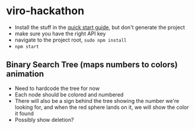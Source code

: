 # viro-hackathon
- Install the stuff in the [quick start guide](http://docs.viromedia.com/docs/quick-start), but don't generate the project
- make sure you have the right API key
- navigate to the project root, `sudo npm install`
- `npm start`
## Binary Search Tree (maps numbers to colors) animation
- Need to hardcode the tree for now
- Each node should be colored and numbered
- There will also be a sign behind the tree showing the number we're looking for, and when the red sphere lands on it, we will show the color it found
- Possibly show deletion?
